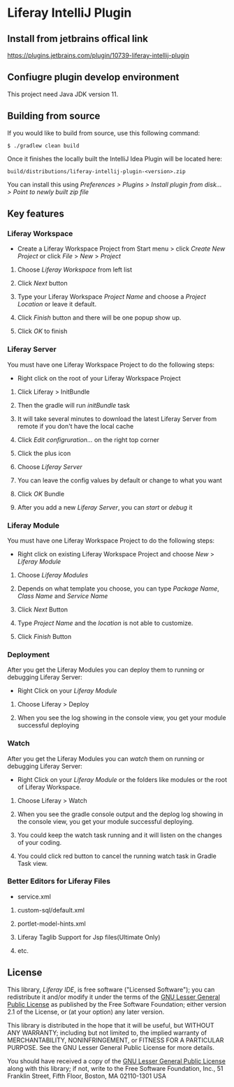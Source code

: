 # Liferay IntelliJ Plugin

## Install from jetbrains offical link
https://plugins.jetbrains.com/plugin/10739-liferay-intellij-plugin

## Confiugre plugin develop environment
This project need Java JDK version 11.

## Building from source
If you would like to build from source, use this following command:

```
$ ./gradlew clean build
```

Once it finishes the locally built the IntelliJ Idea Plugin will be located here:

```
build/distributions/liferay-intellij-plugin-<version>.zip
```

You can install this using _Preferences > Plugins > Install plugin from disk... > Point to newly built zip file_

## Key features

### Liferay Workspace

- Create a Liferay Workspace Project from Start menu > click *Create New Project* or click *File* > *New* > *Project*

1. Choose *Liferay Workspace* from left list

1. Click *Next* button

1. Type your Liferay Workspace *Project Name* and choose a *Project Location* or leave it default.

1. Click *Finish* button and there will be one popup show up.

1. Click *OK* to finish

### Liferay Server

You must have one Liferay Workspace Project to do the following steps:

- Right click on the root of your Liferay Workspace Project
1. Click Liferay > InitBundle

1. Then the gradle will run *initBundle* task

1. It will take several minutes to download the latest Liferay Server from remote if you don't have the local cache

1. Click *Edit configruration...* on the right top corner

1. Click the plus icon

1. Choose *Liferay Server*

1. You can leave the config values by default or change to what you want

1. Click *OK* Bundle

1. After you add a new *Liferay Server*, you can *start* or *debug* it

### Liferay Module

You must have one Liferay Workspace Project to do the following steps:

- Right click on existing Liferay Workspace Project and choose *New* > *Liferay Module*

1. Choose *Liferay Modules*

1. Depends on what template you choose, you can type *Package Name*, *Class Name* and *Service Name*

1. Click *Next* Button

1. Type *Project Name* and the *location* is not able to customize.

1. Click *Finish* Button

### Deployment

After you get the Liferay Modules you can deploy them to running or debugging Liferay Server:

- Right Click on your *Liferay Module*

1. Choose Liferay > Deploy

1. When you see the log showing in the console view, you get your module successful deploying

### Watch

After you get the Liferay Modules you can *watch* them on running or debugging Liferay Server:

- Right Click on your *Liferay Module* or the folders like modules or the root of Liferay Workspace.

1. Choose Liferay > Watch

1. When you see the gradle console output and the deplog log showing in the console view, you get your module successful deploying.

1. You could keep the watch task running and it will listen on the changes of your coding.

1. You could click red button to cancel the running watch task in Gradle Task view.

### Better Editors for Liferay Files

- service.xml

1. custom-sql/default.xml

1. portlet-model-hints.xml

1. Liferay Taglib Support for Jsp files(Ultimate Only)

1. etc.

## License

This library, *Liferay IDE*, is free software ("Licensed
Software"); you can redistribute it and/or modify it under the terms of the [GNU
Lesser General Public License](http://www.gnu.org/licenses/lgpl-2.1.html) as
published by the Free Software Foundation; either version 2.1 of the License, or
(at your option) any later version.

This library is distributed in the hope that it will be useful, but WITHOUT ANY
WARRANTY; including but not limited to, the implied warranty of MERCHANTABILITY,
NONINFRINGEMENT, or FITNESS FOR A PARTICULAR PURPOSE. See the GNU Lesser General
Public License for more details.

You should have received a copy of the [GNU Lesser General Public
License](http://www.gnu.org/licenses/lgpl-2.1.html) along with this library; if
not, write to the Free Software Foundation, Inc., 51 Franklin Street, Fifth
Floor, Boston, MA 02110-1301 USA